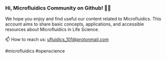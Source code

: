 ### Hi, Microfluidics Community on Github! 👋😄

We hope you enjoy and find useful our content related to Microfluidics. This account aims to share basic concepts, applications, and accessible resources about Microfluidics in Life Science.

📫 How to reach us: ufluidics_101@protonmail.com

#microfluidics #openscience
<!--
**ufluidics101/ufluidics101** is a ✨ _special_ ✨ repository because its `README.md` (this file) appears on your GitHub profile.

Here are some ideas to get you started:

- 🔭 I’m currently working on ...
- 🌱 I’m currently learning ...
- 👯 I’m looking to collaborate on ...
- 🤔 I’m looking for help with ...
- 💬 Ask me about ...
- 📫 How to reach me: ...
- 😄 Pronouns: ...
- ⚡ Fun fact: ...
-->
